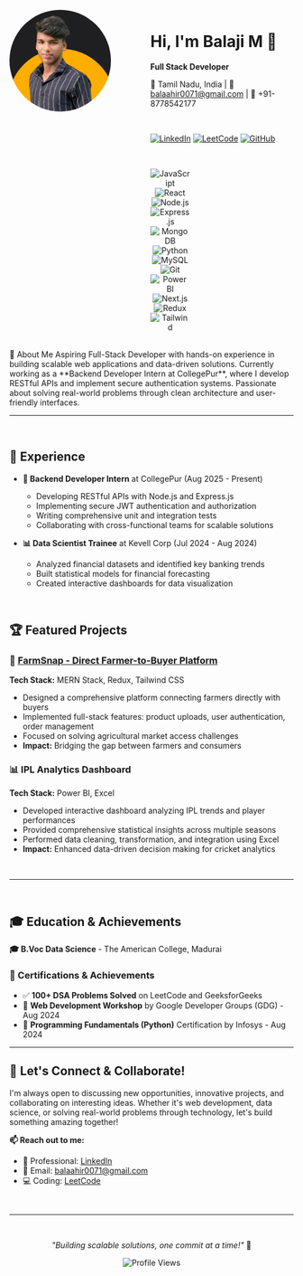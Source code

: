 <br>
<div style="display: flex; align-items: flex-start; gap: 30px;">

<div style="flex: 0 0 200px;">
  <img src="https://github.com/balaahir/balaahir/blob/main/photo.png" alt="Balaji M" width="180" height="180" style="border-radius: 50%; object-fit: cover;" />
</div>

<div style="flex: 1; padding-left: 20px;">

# Hi, I'm Balaji M 👋

**Full Stack Developer**

📍 Tamil Nadu, India | 📧 balaahir0071@gmail.com | 📱 +91-8778542177

<br>

[![LinkedIn](https://img.shields.io/badge/LinkedIn-0077B5?style=for-the-badge&logo=linkedin&logoColor=white)](https://linkedin.com/in/balaji-m-0071i)
[![LeetCode](https://img.shields.io/badge/LeetCode-FFA116?style=for-the-badge&logo=leetcode&logoColor=white)](https://leetcode.com/balajiahir)
[![GitHub](https://img.shields.io/badge/GitHub-100000?style=for-the-badge&logo=github&logoColor=white)](https://github.com/M-Balaji2606)

<br>


<div align="center" style="display: grid; grid-template-columns: repeat(6, 1fr); gap: 10px; max-width: 400px;">

![JavaScript](https://img.shields.io/badge/-JS-F7DF1E?style=for-the-badge&logo=javascript&logoColor=black&labelColor=F7DF1E)
![React](https://img.shields.io/badge/-React-61DAFB?style=for-the-badge&logo=react&logoColor=black&labelColor=61DAFB)
![Node.js](https://img.shields.io/badge/-Node-339933?style=for-the-badge&logo=nodedotjs&logoColor=white&labelColor=339933)
![Express.js](https://img.shields.io/badge/-Express-000000?style=for-the-badge&logo=express&logoColor=white&labelColor=000000)
![MongoDB](https://img.shields.io/badge/-MongoDB-47A248?style=for-the-badge&logo=mongodb&logoColor=white&labelColor=47A248)
![Python](https://img.shields.io/badge/-Python-3776AB?style=for-the-badge&logo=python&logoColor=white&labelColor=3776AB)
![MySQL](https://img.shields.io/badge/-MySQL-4479A1?style=for-the-badge&logo=mysql&logoColor=white&labelColor=4479A1)
![Git](https://img.shields.io/badge/-Git-F05032?style=for-the-badge&logo=git&logoColor=white&labelColor=F05032)
![Power BI](https://img.shields.io/badge/-PowerBI-F2C811?style=for-the-badge&logo=powerbi&logoColor=black&labelColor=F2C811)
![Next.js](https://img.shields.io/badge/-Next-000000?style=for-the-badge&logo=nextdotjs&logoColor=white&labelColor=000000)
![Redux](https://img.shields.io/badge/-Redux-764ABC?style=for-the-badge&logo=redux&logoColor=white&labelColor=764ABC)
![Tailwind](https://img.shields.io/badge/-Tailwind-38B2AC?style=for-the-badge&logo=tailwind-css&logoColor=white&labelColor=38B2AC)

</div>

</div>

</div>

<br>
🚀 About Me
Aspiring Full-Stack Developer with hands-on experience in building scalable web applications and data-driven solutions. Currently working as a **Backend Developer Intern at CollegePur**, where I develop RESTful APIs and implement secure authentication systems. Passionate about solving real-world problems through clean architecture and user-friendly interfaces.

<br>

---

<br>

## 💼 Experience
- **🔧 Backend Developer Intern** at CollegePur (Aug 2025 - Present)
  - Developing RESTful APIs with Node.js and Express.js
  - Implementing secure JWT authentication and authorization
  - Writing comprehensive unit and integration tests
  - Collaborating with cross-functional teams for scalable solutions

- **📊 Data Scientist Trainee** at Kevell Corp (Jul 2024 - Aug 2024)
  - Analyzed financial datasets and identified key banking trends
  - Built statistical models for financial forecasting
  - Created interactive dashboards for data visualization

<br>



## 🏆 Featured Projects

### 🌾 [FarmSnap - Direct Farmer-to-Buyer Platform](https://farmsnap.onrender.com/)
**Tech Stack:** MERN Stack, Redux, Tailwind CSS
- Designed a comprehensive platform connecting farmers directly with buyers
- Implemented full-stack features: product uploads, user authentication, order management
- Focused on solving agricultural market access challenges
- **Impact:** Bridging the gap between farmers and consumers

### 📊 IPL Analytics Dashboard
**Tech Stack:** Power BI, Excel
- Developed interactive dashboard analyzing IPL trends and player performances
- Provided comprehensive statistical insights across multiple seasons
- Performed data cleaning, transformation, and integration using Excel
- **Impact:** Enhanced data-driven decision making for cricket analytics

<br>

---

<br>

## 🎓 Education & Achievements

**🎓 B.Voc Data Science** - The American College, Madurai

### 🏅 Certifications & Achievements
- ✅ **100+ DSA Problems Solved** on LeetCode and GeeksforGeeks
- 🎯 **Web Development Workshop** by Google Developer Groups (GDG) - Aug 2024
- 📜 **Programming Fundamentals (Python)** Certification by Infosys - Aug 2024

---


## 🤝 Let's Connect & Collaborate!

I'm always open to discussing new opportunities, innovative projects, and collaborating on interesting ideas. Whether it's web development, data science, or solving real-world problems through technology, let's build something amazing together!

**📫 Reach out to me:**
- 💼 Professional: [LinkedIn](https://linkedin.com/in/balaji-m-0071i)
- 📧 Email: balaahir0071@gmail.com
- 💻 Coding: [LeetCode](https://leetcode.com/balajiahir)

<br>

---

<br>

<div align="center">

*"Building scalable solutions, one commit at a time!"* 🚀

![Profile Views](https://komarev.com/ghpvc/?username=M-Balaji2606&color=brightgreen)

</div>
